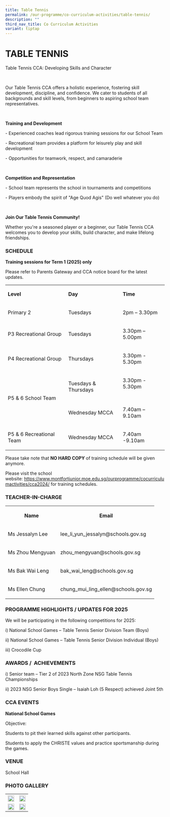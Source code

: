 ```yaml
---
title: Table Tennis
permalink: /our-programme/co-curriculum-activities/table-tennis/
description: ""
third_nav_title: Co Curriculum Activities
variant: tiptap
---
```

<h1><strong>TABLE TENNIS</strong></h1>
<p>Table Tennis CCA: Developing Skills and Character</p>
<p>&nbsp;</p>
<p>Our Table Tennis CCA offers a holistic experience, fostering skill development,
discipline, and confidence. We cater to students of all backgrounds and
skill levels, from beginners to aspiring school team representatives.</p>
<p>&nbsp;</p>
<p><strong>Training and Development</strong>
</p>
<p>- Experienced coaches lead rigorous training sessions for our School Team</p>
<p>- Recreational team provides a platform for leisurely play and skill development</p>
<p>- Opportunities for teamwork, respect, and camaraderie</p>
<p>&nbsp;</p>
<p><strong>Competition and Representation</strong>
</p>
<p>- School team represents the school in tournaments and competitions</p>
<p>- Players embody the spirit of "Age Quod Agis" (Do well whatever you do)</p>
<p>&nbsp;</p>
<p><strong>Join Our Table Tennis Community!</strong>
</p>
<p>Whether you're a seasoned player or a beginner, our Table Tennis CCA welcomes
you to develop your skills, build character, and make lifelong friendships.</p>
<h3>SCHEDULE</h3>
<p><strong>Training sessions for Term 1 (2025) only</strong>
</p>
<p>Please refer to Parents Gateway&nbsp;and CCA notice board for the latest
updates.</p>
<table style="minWidth: 75px">
<colgroup>
<col>
<col>
<col>
</colgroup>
<tbody>
<tr>
<td rowspan="1" colspan="1">
<p><strong>Level</strong>
</p>
</td>
<td rowspan="1" colspan="1">
<p><strong>Day</strong>
</p>
</td>
<td rowspan="1" colspan="1">
<p><strong>Time</strong>
</p>
</td>
</tr>
<tr>
<td rowspan="1" colspan="1">
<p>Primary 2</p>
</td>
<td rowspan="1" colspan="1">
<p>Tuesdays</p>
</td>
<td rowspan="1" colspan="1">
<p>2pm – 3.30pm</p>
</td>
</tr>
<tr>
<td rowspan="1" colspan="1">
<p>P3 Recreational Group</p>
</td>
<td rowspan="1" colspan="1">
<p>Tuesdays</p>
</td>
<td rowspan="1" colspan="1">
<p>3.30pm – 5.00pm</p>
</td>
</tr>
<tr>
<td rowspan="1" colspan="1">
<p>P4 Recreational Group</p>
</td>
<td rowspan="1" colspan="1">
<p>Thursdays</p>
</td>
<td rowspan="1" colspan="1">
<p>3.30pm - 5.30pm</p>
</td>
</tr>
<tr>
<td rowspan="1" colspan="1">
<p>P5 &amp; 6 School Team</p>
</td>
<td rowspan="1" colspan="1">
<p>Tuesdays &amp; Thursdays</p>
<p>&nbsp;</p>
<p>Wednesday MCCA</p>
</td>
<td rowspan="1" colspan="1">
<p>3.30pm - 5.30pm</p>
<p>&nbsp;</p>
<p>7.40am – 9.10am</p>
</td>
</tr>
<tr>
<td rowspan="1" colspan="1">
<p>P5 &amp; 6 Recreational Team</p>
</td>
<td rowspan="1" colspan="1">
<p>Wednesday MCCA</p>
</td>
<td rowspan="1" colspan="1">
<p>7.40am -9.10am</p>
</td>
</tr>
</tbody>
</table>
<p>Please take note that&nbsp;<strong>NO HARD COPY</strong>&nbsp;of training
schedule will be given anymore.</p>
<p>Please visit the school website:&nbsp;<a href="https://www.montfortjunior.moe.edu.sg/ourprogramme/cocurriculumactivities/cca2024/" rel="noopener noreferrer nofollow" target="_blank">https://www.montfortjunior.moe.edu.sg/ourprogramme/cocurriculumactivities/cca2024/</a>&nbsp;for
training schedules.</p>
<h3>TEACHER-IN-CHARGE</h3>
<table style="minWidth: 50px">
<colgroup>
<col>
<col>
</colgroup>
<tbody>
<tr>
<th rowspan="1" colspan="1">
<p>Name</p>
</th>
<th rowspan="1" colspan="1">
<p>Email</p>
</th>
</tr>
<tr>
<td rowspan="1" colspan="1">
<p>Ms Jessalyn Lee</p>
</td>
<td rowspan="1" colspan="1">
<p><a rel="noopener noreferrer nofollow" target="_blank">lee_li_yun_jessalyn@schools.gov.sg</a>
</p>
</td>
</tr>
<tr>
<td rowspan="1" colspan="1">
<p>Ms Zhou Mengyuan</p>
</td>
<td rowspan="1" colspan="1">
<p><a rel="noopener noreferrer nofollow" target="_blank">zhou_mengyuan@schools.gov.sg</a>
</p>
</td>
</tr>
<tr>
<td rowspan="1" colspan="1">
<p>Ms Bak Wai Leng</p>
</td>
<td rowspan="1" colspan="1">
<p><a rel="noopener noreferrer nofollow" target="_blank">bak_wai_leng@schools.gov.sg</a>
</p>
</td>
</tr>
<tr>
<td rowspan="1" colspan="1">
<p>Ms Ellen Chung</p>
</td>
<td rowspan="1" colspan="1">
<p><a rel="noopener noreferrer nofollow" target="_blank">chung_mui_ling_ellen@schools.gov.sg</a>
</p>
</td>
</tr>
</tbody>
</table>
<h3>PROGRAMME HIGHLIGHTS / UPDATES FOR 2025</h3>
<p>We will be participating in the following competitions for 2025:</p>
<p>i) National School Games – Table Tennis Senior Division Team (Boys)</p>
<p>ii) National School Games – Table Tennis Senior Division Individual (Boys)</p>
<p>iii) Crocodile Cup</p>
<h3>AWARDS / &nbsp;ACHIEVEMENTS</h3>
<p>i) Senior team – Tier 2 of 2023 North Zone NSG Table Tennis Championships</p>
<p>ii) 2023 NSG Senior Boys Single – Isaiah Loh (5 Respect) achieved Joint
5th</p>
<h3>CCA EVENTS</h3>
<p><strong>National School Games</strong>
</p>
<p>Objective:</p>
<p>Students to pit their learned skills against other participants.</p>
<p>Students to apply the CHRISTE values and practice sportsmanship during
the games.</p>
<h3>VENUE</h3>
<p>School Hall</p>
<h3>PHOTO GALLERY</h3>
<table style="minWidth: 50px">
<colgroup>
<col>
<col>
</colgroup>
<tbody>
<tr>
<th rowspan="1" colspan="1">
<div class="isomer-image-wrapper">
<img style="width: 100%" height="auto" width="100%" alt="" src="/images/CCA/Table%20Tennis/bonding%20session.jpg">
</div>
</th>
<th rowspan="1" colspan="1">
<div class="isomer-image-wrapper">
<img style="width: 100%" height="auto" width="100%" alt="" src="/images/CCA/Table%20Tennis/practicing%20with%20each%20other.jpg">
</div>
</th>
</tr>
<tr>
<td rowspan="1" colspan="1">
<div class="isomer-image-wrapper">
<img style="width: 100%" height="auto" width="100%" alt="" src="/images/CCA/Table%20Tennis/MCCA%20session%20-%20%20playing%20with%20coach.jpg">
</div>
</td>
<td rowspan="1" colspan="1">
<div class="isomer-image-wrapper">
<img style="width: 100%" height="auto" width="100%" alt="" src="/images/CCA/Table%20Tennis/Tyler's%20NSG%20Junior%20Medal%20Win.jpg">
</div>
</td>
</tr>
</tbody>
</table>
<p></p>